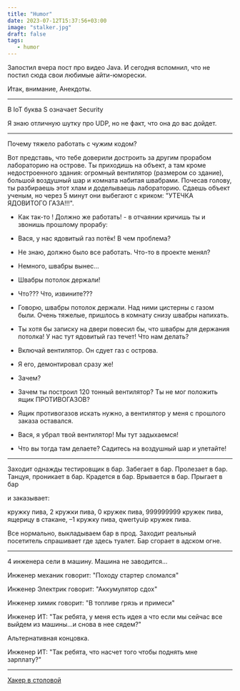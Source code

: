 ```yaml
---
title: "Humor"
date: 2023-07-12T15:37:56+03:00
image: "stalker.jpg"
draft: false
tags:
   - humor
---
```


Запостил вчера пост про видео Java. И сегодня вспомнил, что не постил сюда свои любимые айти-юморески.

Итак, внимание, Анекдоты.


***

В IoT  буква S означает Security


Я знаю отличную шутку про UDP, но не факт, что она до вас дойдет.

***

Почему тяжело работать с чужим кодом?

Вот представь, что тебе доверили достроить за другим прорабом лабораторию на острове.
Ты приходишь на объект, а там кроме недостроенного здания: огромный вентилятор (размером со здание), большой воздушный шар и комната набитая швабрами.
Почесав голову, ты разбираешь этот хлам и доделываешь лабораторию. Сдаешь объект ученым, но через 5 минут они выбегают с криком: "УТЕЧКА ЯДОВИТОГО ГАЗА!!!".

- Как так-то ! Должно же работать! - в отчаянии кричишь ты и звонишь прошлому прорабу:

- Вася, у нас ядовитый газ потёк! В чем проблема?

- Не знаю, должно было все работать. Что-то в проекте менял?

- Немного, швабры вынес...

- Швабры потолок держали!

- Что??? Что, извините???

- Говорю, швабры потолок держали. Над ними цистерны с газом были. Очень тяжелые, пришлось в комнату снизу швабры напихать.

- Ты хотя бы записку на двери повесил бы, что швабры для держания потолка! У нас тут ядовитый газ течет! Что нам делать?

- Включай вентилятор. Он сдует газ с острова.

- Я его, демонтировал сразу же!

- Зачем?

- Зачем ты построил 120 тонный вентилятор? Ты не мог положить ящик ПРОТИВОГАЗОВ?

- Ящик противогазов искать нужно, а вентилятор у меня с прошлого заказа оставался.

- Вася, я убрал твой вентилятор! Мы тут задыхаемся!

- Что вы тогда там делаете? Садитесь на воздушный шар и улетайте!


***


Заходит однажды тестировщик в бар.
Забегает в бар.
Пролезает в бар.
Танцуя, проникает в бар.
Крадется в бар.
Врывается в бар.
Прыгает в бар

и заказывает:

кружку пива,
2 кружки пива,
0 кружек пива,
999999999 кружек пива,
ящерицу в стакане,
–1 кружку пива,
qwertyuip кружек пива.

Все нормально, выкладываем бар в прод. Заходит реальный посетитель спрашивает где здесь туалет.
Бар сгорает в адском огне.


***

4 инженера сели в машину. Машина не заводится...⁠⁠


Инженер механик говорит: "Походу стартер сломался"

Инженер Электрик говорит: "Аккумулятор сдох"

Инженер химик говорит: "В топливе грязь и примеси"

Инженер ИТ: "Так ребята, у меня есть идея а что если мы сейчас все выйдем из машины...и снова в нее сядем?"

Альтернативная концовка.

Инженер ИТ: "Так ребята, что насчет того чтобы поднять мне зарплату?"


***

[Хакер в столовой](https://xakep.ru/2006/12/16/35784/)
